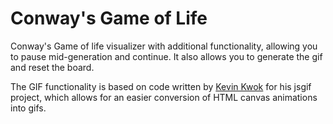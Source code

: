 
Conway's Game of Life
======================================================
Conway's Game of life visualizer with additional functionality, allowing you to pause mid-generation and continue. It also allows you to generate the gif and reset the board.

The GIF functionality is based on code written by  [Kevin Kwok](http://antimatter15.com) for his jsgif project, which allows for an easier conversion of HTML canvas animations into gifs.
